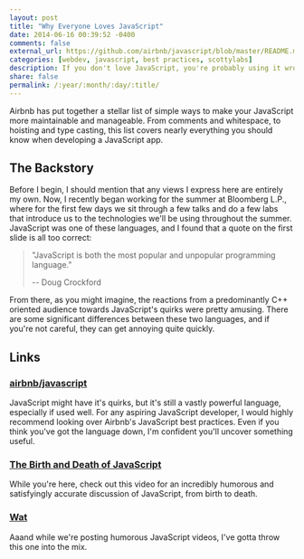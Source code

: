 ```yaml
---
layout: post
title: "Why Everyone Loves JavaScript"
date: 2014-06-16 00:39:52 -0400
comments: false
external_url: https://github.com/airbnb/javascript/blob/master/README.md
categories: [webdev, javascript, best practices, scottylabs]
description: If you don't love JavaScript, you're probably using it wrong. Luckily, some smart people on the interwebs know how to use it right.
share: false
permalink: /:year/:month/:day/:title/
---
```


Airbnb has put together a stellar list of simple ways to make your JavaScript more maintainable and manageable. From comments and whitespace, to hoisting and type casting, this list covers nearly everything you should know when developing a JavaScript app.

<!-- more -->

## The Backstory
Before I begin, I should mention that any views I express here are entirely my own. Now, I recently began working for the summer at Bloomberg L.P., where for the first few days we sit through a few talks and do a few labs that introduce us to the technologies we'll be using throughout the summer. JavaScript was one of these languages, and I found that a quote on the first slide is all too correct:

> "JavaScript is both the most popular and unpopular programming language."
> 
> -- Doug Crockford

From there, as you might imagine, the reactions from a predominantly C++ oriented audience towards JavaScript's quirks were pretty amusing. There are some significant differences between these two languages, and if you're not careful, they can get annoying quite quickly.

## Links

### [airbnb/javascript](https://github.com/airbnb/javascript)
JavaScript might have it's quirks, but it's still a vastly powerful language, especially if used well. For any aspiring JavaScript developer, I would highly recommend looking over Airbnb's JavaScript best practices. Even if you think you've got the language down, I'm confident you'll uncover something useful.

### [The Birth and Death of JavaScript](https://www.destroyallsoftware.com/talks/the-birth-and-death-of-javascript)
While you're here, check out this video for an incredibly humorous and satisfyingly accurate discussion of JavaScript, from birth to death.

### [Wat](https://www.destroyallsoftware.com/talks/wat)
Aaand while we're posting humorous JavaScript videos, I've gotta throw this one into the mix.


